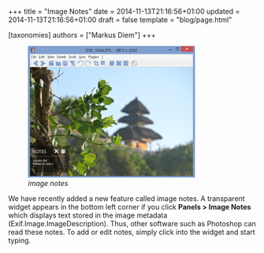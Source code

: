 +++
title = "Image Notes"
date = 2014-11-13T21:16:56+01:00
updated = 2014-11-13T21:16:56+01:00
draft = false
template = "blog/page.html"

[taxonomies]
authors = ["Markus Diem"]
+++

<figure>
  <img alt="image notes" src="uluwatu-nomacs-note.png" width="80%"/>
  <figcaption><em>image notes</em></figcaption>
</figure>

We have recently added a new feature called image notes.
A transparent widget appears in the bottom left corner if you click **Panels > Image Notes**
which displays text stored in the image metadata (Exif.Image.ImageDescription).
Thus, other software such as Photoshop can read these notes.
To add or edit notes, simply click into the widget and start typing.
